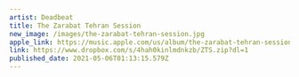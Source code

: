 ```yaml
---
artist: Deadbeat
title: The Zarabat Tehran Session
new_image: /images/the-zarabat-tehran-session.jpg
apple_link: https://music.apple.com/us/album/the-zarabat-tehran-session/1562327550
link: https://www.dropbox.com/s/4hah0kinlmdnkzb/ZTS.zip?dl=1
published_date: 2021-05-06T01:13:15.579Z
---
```

